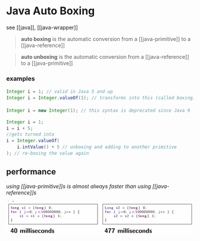 # Java Auto Boxing

see [[java]], [[java-wrapper]]

> **auto boxing** is the automatic conversion from a [[java-primitive]] to a [[java-reference]]

> **auto unboxing** is the automatic conversion from a [[java-reference]] to a [[java-primitive]]

### examples

```java
Integer i = 1; // valid in Java 5 and up
Integer i = Integer.valueOf(1); // transforms into this (called boxing)

Integer i = new Integer(1); // this syntax is deprecated since Java 9
```

```java
Integer i = 1;
i = i + 5;
//gets turned into
i = Integer.valueOf(
	i.intValue() + 5 // unboxing and adding to another primitive
); // re-boxing the value again
```

## performance

_using [[java-primitive]]s is almost always faster than using [[java-reference]]s_

![](2022-02-26-01-14-04.png)
